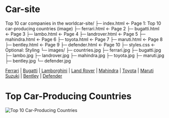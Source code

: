 # Car-site
Top 10 car companies in the worldcar-site/
├─ index.html           ← Page 1: Top 10 car-producing countries (image)
├─ ferrari.html         ← Page 2
├─ bugatti.html         ← Page 3
├─ lambo.html           ← Page 4
├─ landrover.html       ← Page 5
├─ mahindra.html        ← Page 6
├─ toyota.html          ← Page 7
├─ maruti.html          ← Page 8
├─ bentley.html         ← Page 9
├─ defender.html        ← Page 10
├─ styles.css           ← Optional: Styling
└─ images/
    ├─ countries.jpg
    ├─ ferrari.jpg
    ├─ bugatti.jpg
    ├─ lambo.jpg
    ├─ landrover.jpg
    ├─ mahindra.jpg
    ├─ toyota.jpg
    ├─ maruti.jpg
    ├─ bentley.jpg
    └─ defender.jpg<!DOCTYPE html>
<html lang="en">
<head>
  <meta charset="UTF-8">
  <title>Top Car-Producing Countries</title>
  <link rel="stylesheet" href="styles.css">
</head>
<body>
  <nav>
    <a href="ferrari.html">Ferrari</a> |
    <a href="bugatti.html">Bugatti</a> |
    <a href="lambo.html">Lamborghini</a> |
    <a href="landrover.html">Land Rover</a> |
    <a href="mahindra.html">Mahindra</a> |
    <a href="toyota.html">Toyota</a> |
    <a href="maruti.html">Maruti Suzuki</a> |
    <a href="bentley.html">Bentley</a> |
    <a href="defender.html">Defender</a>
  </nav>

  <h1>Top Car-Producing Countries</h1>
  <img src="images/countries.jpg" alt="Top 10 Car-Producing Countries">
</body>
</html>
